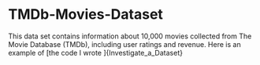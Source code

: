 # TMDb-Movies-Dataset
This data set contains information about 10,000 movies collected from The Movie Database (TMDb), including user ratings and revenue.
Here is an example of [the code I wrote ]{Investigate_a_Dataset}
